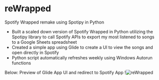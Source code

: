 # reWrapped
Spotify Wrapped remake using Spotipy in Python
- Built a scaled down version of Spotify Wrapped in Python utilizing the Spotipy library to call Spotify APIs to export my most listened to songs to a Google Sheets spreadsheet 
- Created a simple app using Glide to create a UI to view the songs and open directly in Spotify
- Python script automatically refreshes weekly using Windows Autorun functions

Below: Preview of Glide App UI and redirect to Spotify App
!![reWrapped](https://user-images.githubusercontent.com/92935849/155383930-c0648b58-c798-44f6-8562-b13c778b860f.gif)
